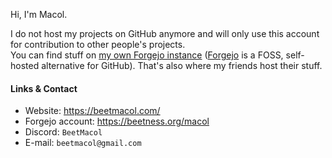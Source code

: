 Hi, I'm Macol.

I do not host my projects on GitHub anymore and will only use this account for contribution to other people's projects.  
You can find stuff on [my own Forgejo instance](https://beetness.org/) ([Forgejo](https://forgejo.org/) is a FOSS, self-hosted alternative for GitHub). That's also where my friends host their stuff.

#### Links & Contact

- Website: <https://beetmacol.com/>
- Forgejo account: <https://beetness.org/macol>
- Discord: `BeetMacol`
- E-mail: `beetmacol@gmail.com`
